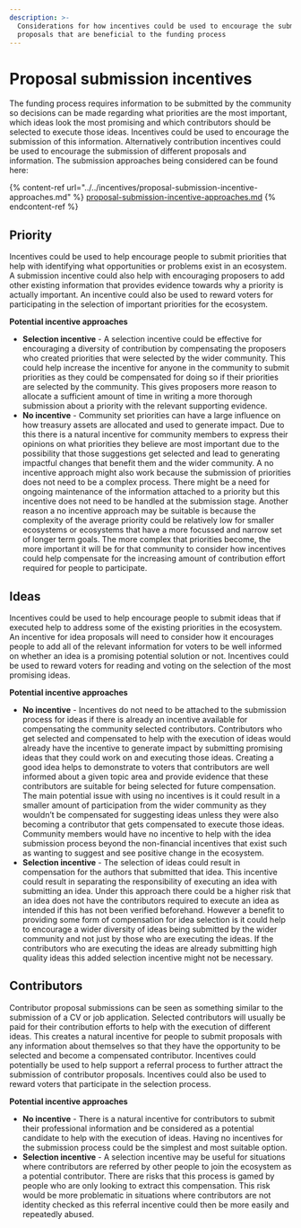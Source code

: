 ```yaml
---
description: >-
  Considerations for how incentives could be used to encourage the submission of
  proposals that are beneficial to the funding process
---
```


# Proposal submission incentives

The funding process requires information to be submitted by the community so decisions can be made regarding what priorities are the most important, which ideas look the most promising and which contributors should be selected to execute those ideas. Incentives could be used to encourage the submission of this information. Alternatively contribution incentives could be used to encourage the submission of different proposals and information. The submission approaches being considered can be found here:

{% content-ref url="../../incentives/proposal-submission-incentive-approaches.md" %}
[proposal-submission-incentive-approaches.md](../../incentives/proposal-submission-incentive-approaches.md)
{% endcontent-ref %}



## Priority

Incentives could be used to help encourage people to submit priorities that help with identifying what opportunities or problems exist in an ecosystem. A submission incentive could also help with encouraging proposers to add other existing information that provides evidence towards why a priority is actually important. An incentive could also be used to reward voters for participating in the selection of important priorities for the ecosystem.



**Potential incentive approaches**

* **Selection incentive** - A selection incentive could be effective for encouraging a diversity of contribution by compensating the proposers who created priorities that were selected by the wider community. This could help increase the incentive for anyone in the community to submit priorities as they could be compensated for doing so if their priorities are selected by the community. This gives proposers more reason to allocate a sufficient amount of time in writing a more thorough submission about a priority with the relevant supporting evidence.
* **No incentive** - Community set priorities can have a large influence on how treasury assets are allocated and used to generate impact. Due to this there is a natural incentive for community members to express their opinions on what priorities they believe are most important due to the possibility that those suggestions get selected and lead to generating impactful changes that benefit them and the wider community. A no incentive approach might also work because the submission of priorities does not need to be a complex process. There might be a need for ongoing maintenance of the information attached to a priority but this incentive does not need to be handled at the submission stage. Another reason a no incentive approach may be suitable is because the complexity of the average priority could be relatively low for smaller ecosystems or ecosystems that have a more focussed and narrow set of longer term goals. The more complex that priorities become, the more important it will be for that community to consider how incentives could help compensate for the increasing amount of contribution effort required for people to participate.



## Ideas

Incentives could be used to help encourage people to submit ideas that if executed help to address some of the existing priorities in the ecosystem. An incentive for idea proposals will need to consider how it encourages people to add all of the relevant information for voters to be well informed on whether an idea is a promising potential solution or not. Incentives could be used to reward voters for reading and voting on the selection of the most promising ideas.



**Potential incentive approaches**

* **No incentive** - Incentives do not need to be attached to the submission process for ideas if there is already an incentive available for compensating the community selected contributors. Contributors who get selected and compensated to help with the execution of ideas would already have the incentive to generate impact by submitting promising ideas that they could work on and executing those ideas. Creating a good idea helps to demonstrate to voters that contributors are well informed about a given topic area and provide evidence that these contributors are suitable for being selected for future compensation. The main potential issue with using no incentives is it could result in a smaller amount of participation from the wider community as they wouldn’t be compensated for suggesting ideas unless they were also becoming a contributor that gets compensated to execute those ideas. Community members would have no incentive to help with the idea submission process beyond the non-financial incentives that exist such as wanting to suggest and see positive change in the ecosystem.
* **Selection incentive** - The selection of ideas could result in compensation for the authors that submitted that idea. This incentive could result in separating the responsibility of executing an idea with submitting an idea. Under this approach there could be a higher risk that an idea does not have the contributors required to execute an idea as intended if this has not been verified beforehand. However a benefit to providing some form of compensation for idea selection is it could help to encourage a wider diversity of ideas being submitted by the wider community and not just by those who are executing the ideas. If the contributors who are executing the ideas are already submitting high quality ideas this added selection incentive might not be necessary.



## Contributors

Contributor proposal submissions can be seen as something similar to the submission of a CV or job application. Selected contributors will usually be paid for their contribution efforts to help with the execution of different ideas. This creates a natural incentive for people to submit proposals with any information about themselves so that they have the opportunity to be selected and become a compensated contributor. Incentives could potentially be used to help support a referral process to further attract the submission of contributor proposals. Incentives could also be used to reward voters that participate in the selection process.



**Potential incentive approaches**

* **No incentive** - There is a natural incentive for contributors to submit their professional information and be considered as a potential candidate to help with the execution of ideas. Having no incentives for the submission process could be the simplest and most suitable option.
* **Selection incentive** - A selection incentive may be useful for situations where contributors are referred by other people to join the ecosystem as a potential contributor. There are risks that this process is gamed by people who are only looking to extract this compensation. This risk would be more problematic in situations where contributors are not identity checked as this referral incentive could then be more easily and repeatedly abused.
